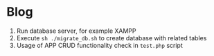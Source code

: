 # Blog
1) Run database server, for example XAMPP
2) Execute `sh ./migrate_db.sh` to create database with related tables
3) Usage of APP CRUD functionality check in `test.php` script